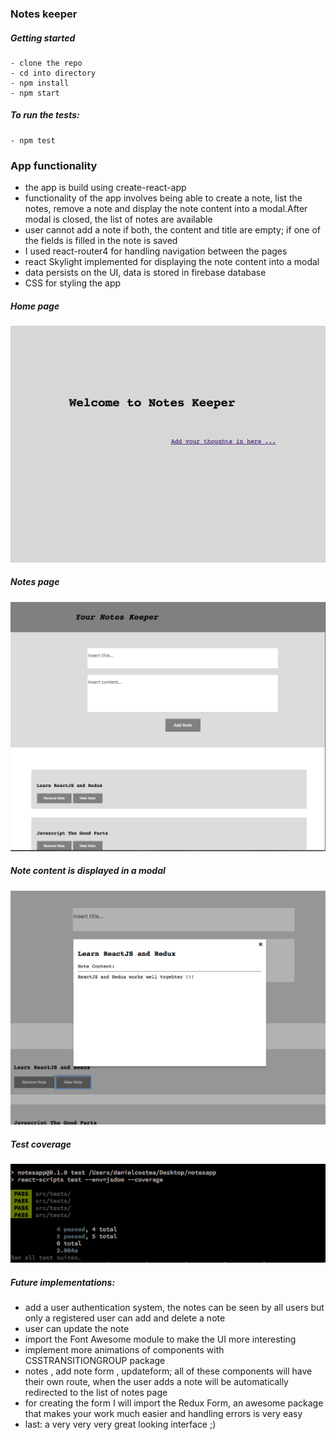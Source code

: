 ### Notes keeper

##### Getting started

```
- clone the repo
- cd into directory
- npm install
- npm start
```
##### To run the tests:
```
- npm test
```
### App functionality

- the app is build using create-react-app
- functionality of the app involves being able to create a note, list the notes, remove a note and display the note content into a modal.After modal is closed, the list of notes are available
- user cannot add a note if both, the content and title are empty; if one of the fields is filled in the note is saved
- I used react-router4 for handling navigation between the pages
- react Skylight implemented for displaying the note content into a modal
- data persists on the UI, data is stored in firebase database
- CSS for styling the app

##### Home page

  ![home_page](/images/homepage.png)

##### Notes page

  ![notes_page](/images/notespage.png)

##### Note content is displayed in a modal

  ![modal](/images/modal.png)

##### Test coverage

![tests](/images/tests.png)

##### Future implementations:

- add a user authentication system, the notes can be seen by all users but only a registered user can add and delete a note
- user can update the note
- import the Font Awesome module to make the UI more interesting
- implement more animations of components with CSSTRANSITIONGROUP package
- notes , add note form , updateform; all of these components will have their own route, when the user adds a note will be automatically redirected to the list of notes page
- for creating the form I will import the Redux Form, an awesome package that makes your work much easier and handling errors is very easy 
- last: a very very very great looking interface ;)
